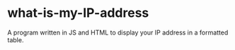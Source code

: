 # what-is-my-IP-address
A program written in JS and HTML to display your IP address in a formatted table.
